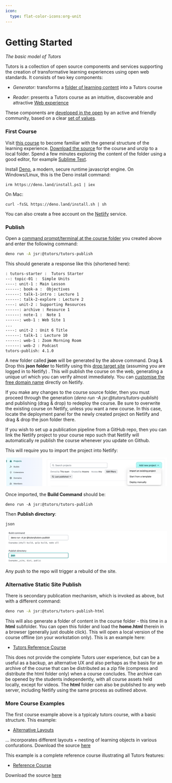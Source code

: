 ```yaml
---
icon:
  type: flat-color-icons:org-unit
---
```


# Getting Started

*The basic model of Tutors*

Tutors is a collection of open source components and services supporting the creation of transformative learning experiences using open web standards. It consists of two key components:

- *Generator:*  transforms a [folder of learning content](https://github.com/tutors-sdk/tutors-reference-course)  into a Tutors course

- *Reader*: presents a Tutors course as an intuitive, discoverable and attractive [Web experience](https://tutors.dev/course/reference-course)

These components are [developed in the open](https://github.com/tutors-sdk/tutors) by an active and friendly community, based on a clear [set of values](https://tutors.dev/note/tutors-reference-manual/unit-0/note-12).

### First Course

Visit [this course](https://tutors.dev/course/tutors-starter-course) to become familiar with the general structure of the learning experience. [Download the source](https://github.com/tutors-sdk/tutors-starter/archive/refs/heads/master.zip) for the course and unzip to a local folder. Spend a few minutes exploring the content of the folder using a good editor, for example [Sublime Text](https://www.sublimetext.com/).

Install [Deno](https://deno.com/),  a modern, secure runtime javascript engine. On Windows/Linux, this is the Deno install command:

~~~
irm https://deno.land/install.ps1 | iex
~~~

On Mac:

~~~
curl -fsSL https://deno.land/install.sh | sh
~~~

You can also create a free account on the [Netlify](https://www.netlify.com/) service.

### Publish

Open a [command prompt/terminal at the course folder](https://www.groovypost.com/howto/open-command-window-terminal-window-specific-folder-windows-mac-linux/) you created above and enter the following command:

~~~bash
deno run -A jsr:@tutors/tutors-publish
~~~

This should generate a response like this (shortened here):

~~~text
: tutors-starter :  Tutors Starter
--: topic-01 :  Simple Units
----: unit-1 : Main Lesson
------: book-a :  Objectives
------: talk-1-intro : Lecture 1
------: talk-2-explore : Lecture 2
----: unit-2 : Supporting Resources
------: archive : Resource 1
------: note-1 :  Note 1
------: web-1 : Web Site 1
...
----: unit-2 : Unit 6 Title
------: talk-1 : Lecture 10
------: web-1 : Zoom Morning Room
------: web-2 : Podcast
tutors-publish: 4.1.0
~~~

A new folder called **json** will be generated by the above command. Drag & Drop this **json folder** to Netlify using this [drop target site](https://app.netlify.com/drop/) (assuming you are logged in to Netlify) . This will publish the course on the web, generating a unique url which you can verify almost immediately.  You can [customise the free domain name](https://stevemats.medium.com/how-to-rename-netlifys-default-subdomain-name-e2d493e40d6e) directly on Netlify.

If you make any changes to the course source folder, then you must proceed through the generation (*deno run -A jsr:@tutors/tutors-publish*) and publishing (drag & drop) to redeploy the course. Be sure to overwrite the existing course on Netlify, unless you want a new course. In this case, locate the deployment panel for the newly created project on Netlify and drag & drop the json folder there.

If you wish to set up a publication pipeline from a GitHub repo, then you can link the Netlify project to your course repo such that Netlify will automatically re publish the course whenever you update on Github.

This will require you to import the project into Netlify:

![](img/netlify-1.png)

Once imported, the **Build Command** should be:

~~~
deno run -A jsr:@tutors/tutors-publish
~~~

Then **Publish directory**:

~~~
json
~~~

![](img/netlify-2.png)

Any push to the repo will trigger a rebuild of the site.

### Alternative Static Site Publish

There is secondary publication mechanism, which is invoked as above, but with a different command:

~~~bash
deno run -A jsr:@tutors/tutors-publish-html
~~~

This will also generate a folder of content in the course folder - this time in a **html** subfolder. You can open this folder and load the **home.html** therein in a browser (generally just double click).  This will open a local version of the course offline (on your workstation only). This is an example here:

- [Tutors Reference Course](https://tutors-reference-course-html.netlify.app/home)

This does not provide the complete Tutors user experience, but can be a useful as a backup, an alternative UX and also perhaps as the basis for an archive of the course that can be distributed as a zip file (compress and distribute the html folder only) when a course concludes. The archive can be opened by the students independently, with all course assets held locally, except for videos. The **html** folder can also be published to any web server, including Netlify using the same process as outlined above.

### More Course Examples

The first course example above is a typicaly tutors course, with a basic structure. This example:

- [Alternative Layouts](/course/layout-reference-course)

... incorporates different layouts + nesting of learning objects in various confurations. Download the source [here](https://github.com/tutors-sdk/layout-reference-course/archive/refs/heads/main.zip) 


This example is a complete reference course illustrating all Tutors features:

- [Reference Course](/course/reference-course)

Download the source [here](https://github.com/tutors-sdk/tutors-reference-course/archive/refs/heads/main.zip) 

